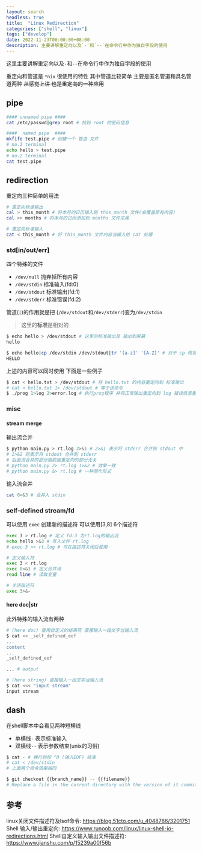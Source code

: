 ```yaml
---
layout: search
headless: true
title:  "Linux Redirection"
categories: ["shell", "linux"]
tags: ["develop"]
date: 2022-11-23T00:00:00+08:00
description: 主要讲解重定向以及`-`和`--`在命令行中作为独自字段的使用
---
```

这里主要讲解重定向以及`-`和`--`在命令行中作为独自字段的使用

重定向和管道是 `*nix` 很使用的特性 其中管道比较简单 主要是匿名管道和具名管道两种 ~~从感觉上讲 也是重定向的一种应用~~

## pipe

```bash
#### unnamed pipe ####
cat /etc/passwd|grep root # 找到 root 的密码信息

####  named pipe  ####
mkfifo test.pipe # 创建一个 管道 文件
# no.1 terminal
echo hello > test.pipe
# no.2 terminal
cat test.pipe
```

## redirection

重定向三种简单的用法

```bash
# 重定向标准输出
cal > this_month # 将本月的日历输入到 this_month 文件(会覆盖原有内容)
cal >> months # 将本月的日历添加到 months 文件末尾

# 重定向标准输入
cat < this_month # 将 this_month 文件内容当输入给 cat 处理
```

### std[in/out/err]

四个特殊的文件
- `/dev/null`   抛弃掉所有内容
- `/dev/stdin`  标准输入(fd:0)
- `/dev/stdout` 标准输出(fd:1)
- `/dev/stderr` 标准错误(fd:2)

管道(`|`)的作用就是把 (`/dev/stdout`和`/dev/stderr`)变为`/dev/stdin`

> 这里的**标准**是相对的

```bash
$ echo hello > /dev/stdout # 这里的标准输出是 输出到屏幕
hello

$ echo hello|cp /dev/stdin /dev/stdout|tr '[a-z]' '[A-Z]' # 对于 cp 而言 标准输出是stdout stream
HELLO
```

上述的内容可以同时使用 下面是一些例子

```bash
$ cat < hello.txt > /dev/stdout # 将 hello.txt 的内容重定向到 标准输出
# cat < hello.txt 1> /dev/stdout # 等于该命令
$ ./prog 1>log 2>error.log # 执行prog程序 并将正常输出重定向到 log 错误信息重定向到 error.log
```

### misc

#### stream merge

输出流合并

```bash
$ python main.py > rt.log 2>&1 # 2>&1 表示将 stderr 合并到 stdout 中
# 1>&2 则表示将 stdout 合并到 stderr
# 后面流合并的部分跟前面重定向的部分无关
# python main.py 2> rt.log 1>&2 # 效果一致
# python main.py &> rt.log # 一种简化形式
```

输入流合并
```bash
cat 0<&3 # 合并入 stdin
```

### self-defined stream/fd

可以使用 `exec` 创建新的描述符 可以使用[3,8] 6个描述符

```bash
exec 3 > rt.log # 定义 fd:3 为rt.log的输出流
echo hello >&3 # 写入文件 rt.log
# exec 3 >> rt.log # 可在描述符关闭后使用

# 定义输入符
exec 3 < rt.log
exec 0<&3 # 定义合并流
read line # 读取变量

# 关闭描述符
exec 3>&-
```

#### here doc|str

此外特殊的输入流有两种
```bash
# (here doc) 使用自定义的结束符 直接输入一段文字当输入流
$ cat << _self_defined_eof
...
content
...
_self_defined_eof

... # output

# (here string) 直接输入一段文字当输入流
$ cat <<< "input stream"
input stream
```

## dash

在shell脚本中会看见两种短横线

- 单横线`-`  表示标准输入
- 双横线`--` 表示参数结束(unix的习俗)

```bash
$ cat - # 换行后按 ^D (输入EOF) 结束
# cat < /dev/stdin
# 上面两个命令效果相同

$ git checkout {{branch_name}} -- {{filename}}
# Replace a file in the current directory with the version of it committed in a given branch:
```

## 参考

linux关闭文件描述符及lsof命令: https://blog.51cto.com/u_4048786/3201751
Shell 输入/输出重定向: https://www.runoob.com/linux/linux-shell-io-redirections.html
Shell自定义输入输出文件描述符: https://www.jianshu.com/p/15239a00f56b